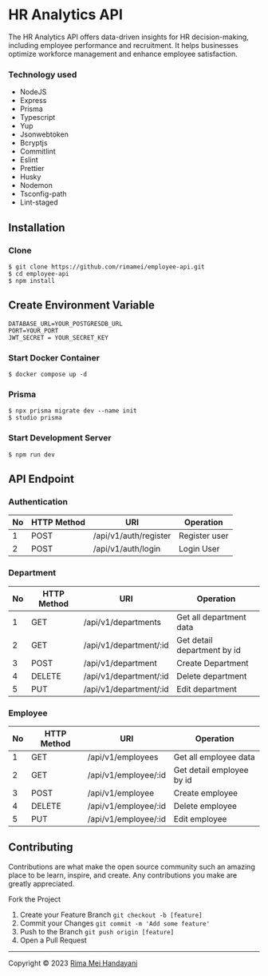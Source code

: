 # HR Analytics API

The HR Analytics API offers data-driven insights for HR decision-making, including employee performance and recruitment. It helps businesses optimize workforce management and enhance employee satisfaction.

### Technology used

- NodeJS
- Express
- Prisma
- Typescript
- Yup
- Jsonwebtoken
- Bcryptjs
- Commitlint
- Eslint
- Prettier
- Husky
- Nodemon
- Tsconfig-path
- Lint-staged

## Installation

### Clone

```
$ git clone https://github.com/rimamei/employee-api.git
$ cd employee-api
$ npm install
```

## Create Environment Variable

```
DATABASE_URL=YOUR_POSTGRESDB_URL
PORT=YOUR_PORT
JWT_SECRET = YOUR_SECRET_KEY
```

### Start Docker Container

```
$ docker compose up -d
```

### Prisma

```
$ npx prisma migrate dev --name init
$ studio prisma
```

### Start Development Server

```
$ npm run dev
```

## API Endpoint

### Authentication

| No  | HTTP Method | URI                   | Operation     |
| --- | ----------- | --------------------- | ------------- |
| 1   | POST        | /api/v1/auth/register | Register user |
| 2   | POST        | /api/v1/auth/login    | Login User    |

### Department

| No  | HTTP Method | URI                    | Operation                   |
| --- | ----------- | ---------------------- | --------------------------- |
| 1   | GET         | /api/v1/departments    | Get all department data     |
| 2   | GET         | /api/v1/department/:id | Get detail department by id |
| 3   | POST        | /api/v1/department     | Create Department           |
| 4   | DELETE      | /api/v1/department/:id | Delete department           |
| 5   | PUT         | /api/v1/department/:id | Edit department             |

### Employee

| No  | HTTP Method | URI                  | Operation                 |
| --- | ----------- | -------------------- | ------------------------- |
| 1   | GET         | /api/v1/employees    | Get all employee data     |
| 2   | GET         | /api/v1/employee/:id | Get detail employee by id |
| 3   | POST        | /api/v1/employee     | Create employee           |
| 4   | DELETE      | /api/v1/employee/:id | Delete employee           |
| 5   | PUT         | /api/v1/employee/:id | Edit employee             |

## Contributing

Contributions are what make the open source community such an amazing place to be learn, inspire, and create. Any contributions you make are greatly appreciated.

Fork the Project

1. Create your Feature Branch `git checkout -b [feature]`
2. Commit your Changes `git commit -m 'Add some feature'`
3. Push to the Branch `git push origin [feature]`
4. Open a Pull Request

---

Copyright © 2023 [Rima Mei Handayani](https://github.com/rimamei/)
